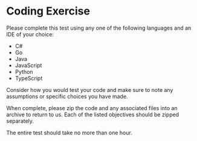 # Coding Exercise

Please complete this test using any one of the following languages and an IDE of your choice:

* C#
* Go
* Java
* JavaScript
* Python
* TypeScript

Consider how you would test your code and make sure to note any assumptions or specific choices
you have made.

When complete, please zip the code and any associated files into an archive to return to us. Each of
the listed objectives should be zipped separately.

The entire test should take no more than one hour.
